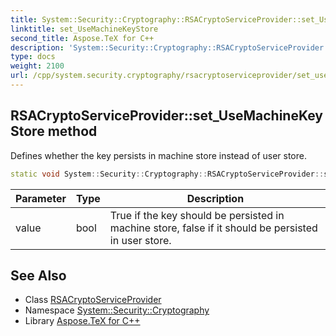 ```yaml
---
title: System::Security::Cryptography::RSACryptoServiceProvider::set_UseMachineKeyStore method
linktitle: set_UseMachineKeyStore
second_title: Aspose.TeX for C++
description: 'System::Security::Cryptography::RSACryptoServiceProvider::set_UseMachineKeyStore method. Defines whether the key persists in machine store instead of user store in C++.'
type: docs
weight: 2100
url: /cpp/system.security.cryptography/rsacryptoserviceprovider/set_usemachinekeystore/
---
```

## RSACryptoServiceProvider::set_UseMachineKeyStore method


Defines whether the key persists in machine store instead of user store.

```cpp
static void System::Security::Cryptography::RSACryptoServiceProvider::set_UseMachineKeyStore(bool value)
```


| Parameter | Type | Description |
| --- | --- | --- |
| value | bool | True if the key should be persisted in machine store, false if it should be persisted in user store. |

## See Also

* Class [RSACryptoServiceProvider](../)
* Namespace [System::Security::Cryptography](../../)
* Library [Aspose.TeX for C++](../../../)
